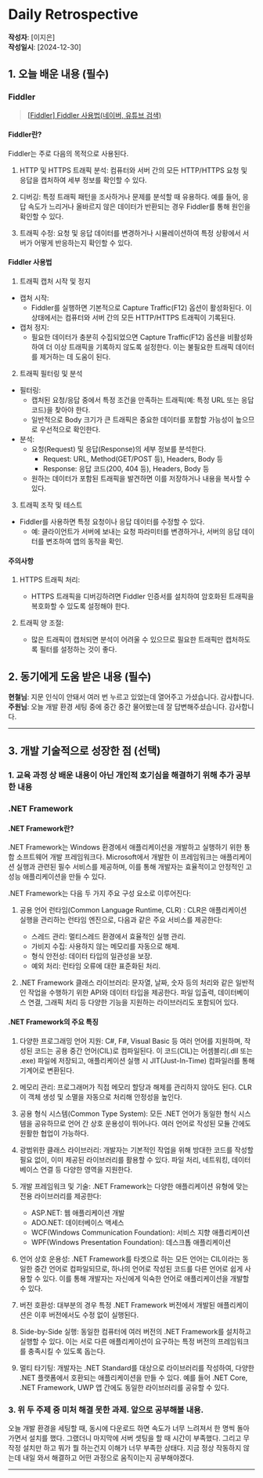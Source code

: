 # Daily Retrospective

**작성자**: [이지은]  
**작성일시**: [2024-12-30]

## 1. 오늘 배운 내용 (필수)

### Fiddler

> [[Fiddler] Fiddler 사용법(네이버, 유튜브 검색)](https://chb2005.tistory.com/146)

#### Fiddler란?

Fiddler는 주로 다음의 목적으로 사용된다.

1. HTTP 및 HTTPS 트래픽 분석:
   컴퓨터와 서버 간의 모든 HTTP/HTTPS 요청 및 응답을 캡처하여 세부 정보를 확인할 수 있다.

2. 디버깅:
   특정 트래픽 패턴을 조사하거나 문제를 분석할 때 유용하다. 예를 들어, 응답 속도가 느리거나 올바르지 않은 데이터가 반환되는 경우 Fiddler를 통해 원인을 확인할 수 있다.

3. 트래픽 수정:
   요청 및 응답 데이터를 변경하거나 시뮬레이션하여 특정 상황에서 서버가 어떻게 반응하는지 확인할 수 있다.

#### Fiddler 사용법

1. 트래픽 캡처 시작 및 정지

-   캡처 시작:
    -   Fiddler를 실행하면 기본적으로 Capture Traffic(F12) 옵션이 활성화된다. 이 상태에서는 컴퓨터와 서버 간의 모든 HTTP/HTTPS 트래픽이 기록된다.
-   캡처 정지:
    -   필요한 데이터가 충분히 수집되었으면 Capture Traffic(F12) 옵션을 비활성화하여 더 이상 트래픽을 기록하지 않도록 설정한다. 이는 불필요한 트래픽 데이터를 제거하는 데 도움이 된다.

2. 트래픽 필터링 및 분석

-   필터링:
    -   캡처된 요청/응답 중에서 특정 조건을 만족하는 트래픽(예: 특정 URL 또는 응답 코드)을 찾아야 한다.
    -   일반적으로 Body 크기가 큰 트래픽은 중요한 데이터를 포함할 가능성이 높으므로 우선적으로 확인한다.
-   분석:
    -   요청(Request) 및 응답(Response)의 세부 정보를 분석한다.
        -   Request: URL, Method(GET/POST 등), Headers, Body 등
        -   Response: 응답 코드(200, 404 등), Headers, Body 등
    -   원하는 데이터가 포함된 트래픽을 발견하면 이를 저장하거나 내용을 복사할 수 있다.

3. 트래픽 조작 및 테스트

-   Fiddler를 사용하면 특정 요청이나 응답 데이터를 수정할 수 있다.
    -   예: 클라이언트가 서버에 보내는 요청 파라미터를 변경하거나, 서버의 응답 데이터를 변조하여 앱의 동작을 확인.

#### 주의사항

1. HTTPS 트래픽 처리:

    - HTTPS 트래픽을 디버깅하려면 Fiddler 인증서를 설치하여 암호화된 트래픽을 복호화할 수 있도록 설정해야 한다.

2. 트래픽 양 조절:

    - 많은 트래픽이 캡처되면 분석이 어려울 수 있으므로 필요한 트래픽만 캡처하도록 필터를 설정하는 것이 좋다.

## 2. 동기에게 도움 받은 내용 (필수)

**현철님**: 지문 인식이 안돼서 여러 번 누르고 있었는데 열어주고 가셨습니다. 감사합니다.
**주원님**: 오늘 개발 환경 세팅 중에 중간 중간 물어봤는데 잘 답변해주셨습니다. 감사합니다.

---

## 3. 개발 기술적으로 성장한 점 (선택)

### 1. 교육 과정 상 배운 내용이 아닌 개인적 호기심을 해결하기 위해 추가 공부한 내용

### .NET Framework

#### .NET Framework란?

.NET Framework는 Windows 환경에서 애플리케이션을 개발하고 실행하기 위한 통합 소프트웨어 개발 프레임워크다. Microsoft에서 개발한 이 프레임워크는 애플리케이션 실행과 관련된 필수 서비스를 제공하며, 이를 통해 개발자는 효율적이고 안정적인 고성능 애플리케이션을 만들 수 있다.

.NET Framework는 다음 두 가지 주요 구성 요소로 이루어진다:

1. 공용 언어 런타임(Common Language Runtime, CLR) : CLR은 애플리케이션 실행을 관리하는 런타임 엔진으로, 다음과 같은 주요 서비스를 제공한다:

    - 스레드 관리: 멀티스레드 환경에서 효율적인 실행 관리.
    - 가비지 수집: 사용하지 않는 메모리를 자동으로 해제.
    - 형식 안전성: 데이터 타입의 일관성을 보장.
    - 예외 처리: 런타임 오류에 대한 표준화된 처리.

2. .NET Framework 클래스 라이브러리: 문자열, 날짜, 숫자 등의 처리와 같은 일반적인 작업을 수행하기 위한 API와 데이터 타입을 제공한다. 파일 입출력, 데이터베이스 연결, 그래픽 처리 등 다양한 기능을 지원하는 라이브러리도 포함되어 있다.

#### .NET Framework의 주요 특징

1. 다양한 프로그래밍 언어 지원: C#, F#, Visual Basic 등 여러 언어를 지원하며, 작성된 코드는 공용 중간 언어(CIL)로 컴파일된다. 이 코드(CIL)는 어셈블리(.dll 또는 .exe) 파일에 저장되고, 애플리케이션 실행 시 JIT(Just-In-Time) 컴파일러를 통해 기계어로 변환된다.

2. 메모리 관리: 프로그래머가 직접 메모리 할당과 해제를 관리하지 않아도 된다. CLR이 객체 생성 및 소멸을 자동으로 처리해 안정성을 높인다.

3. 공용 형식 시스템(Common Type System): 모든 .NET 언어가 동일한 형식 시스템을 공유하므로 언어 간 상호 운용성이 뛰어나다. 여러 언어로 작성된 모듈 간에도 원활한 협업이 가능하다.

4. 광범위한 클래스 라이브러리: 개발자는 기본적인 작업을 위해 방대한 코드를 작성할 필요 없이, 이미 제공된 라이브러리를 활용할 수 있다. 파일 처리, 네트워킹, 데이터베이스 연결 등 다양한 영역을 지원한다.

5. 개발 프레임워크 및 기술: .NET Framework는 다양한 애플리케이션 유형에 맞는 전용 라이브러리를 제공한다:
    - ASP.NET: 웹 애플리케이션 개발
    - ADO.NET: 데이터베이스 액세스
    - WCF(Windows Communication Foundation): 서비스 지향 애플리케이션
    - WPF(Windows Presentation Foundation): 데스크톱 애플리케이션
6. 언어 상호 운용성: .NET Framework를 타겟으로 하는 모든 언어는 CIL이라는 동일한 중간 언어로 컴파일되므로, 하나의 언어로 작성된 코드를 다른 언어로 쉽게 사용할 수 있다. 이를 통해 개발자는 자신에게 익숙한 언어로 애플리케이션을 개발할 수 있다.

7. 버전 호환성: 대부분의 경우 특정 .NET Framework 버전에서 개발된 애플리케이션은 이후 버전에서도 수정 없이 실행된다.

8. Side-by-Side 실행: 동일한 컴퓨터에 여러 버전의 .NET Framework를 설치하고 실행할 수 있다. 이는 서로 다른 애플리케이션이 요구하는 특정 버전의 프레임워크를 충족시킬 수 있도록 돕는다.

9. 멀티 타기팅: 개발자는 .NET Standard를 대상으로 라이브러리를 작성하여, 다양한 .NET 플랫폼에서 호환되는 애플리케이션을 만들 수 있다. 예를 들어 .NET Core, .NET Framework, UWP 앱 간에도 동일한 라이브러리를 공유할 수 있다.

### 3. 위 두 주제 중 미처 해결 못한 과제. 앞으로 공부해볼 내용.

오늘 개발 환경을 세팅할 때, 동시에 다운로드 하면 속도가 너무 느려져서 한 명씩 돌아가면서 설치를 했다.
그랬더니 마지막에 서버 셋팅을 할 때 시간이 부족했다.
그리고 무작정 설치만 하고 뭐가 뭘 하는건지 이해가 너무 부족한 상태다.
지금 정상 작동하지 않는데 내일 와서 해결하고 어떤 과정으로 움직이는지 공부해야겠다.

---
